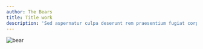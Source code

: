 ```yaml
---
author: The Bears
title: Title work
description: 'Sed aspernatur culpa deserunt rem praesentium fugiat corporis ipsam facilis'
---
```


![bear](https://placebear.com/3000/3000)
